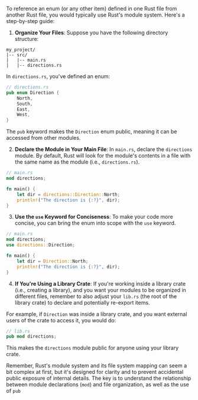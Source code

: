To reference an enum (or any other item) defined in one Rust file from another Rust file, you would typically use Rust's module system. Here's a step-by-step guide:

1. **Organize Your Files**:
Suppose you have the following directory structure:
```
my_project/
|-- src/
|   |-- main.rs
|   |-- directions.rs
```

In `directions.rs`, you've defined an enum:
```rust
// directions.rs
pub enum Direction {
    North,
    South,
    East,
    West,
}
```

The `pub` keyword makes the `Direction` enum public, meaning it can be accessed from other modules.

2. **Declare the Module in Your Main File**:
In `main.rs`, declare the `directions` module. By default, Rust will look for the module's contents in a file with the same name as the module (i.e., `directions.rs`).

```rust
// main.rs
mod directions;

fn main() {
    let dir = directions::Direction::North;
    println!("The direction is {:?}", dir);
}
```

3. **Use the `use` Keyword for Conciseness**:
To make your code more concise, you can bring the enum into scope with the `use` keyword.

```rust
// main.rs
mod directions;
use directions::Direction;

fn main() {
    let dir = Direction::North;
    println!("The direction is {:?}", dir);
}
```

4. **If You're Using a Library Crate**:
If you're working inside a library crate (i.e., creating a library), and you want your modules to be organized in different files, remember to also adjust your `lib.rs` (the root of the library crate) to declare and potentially re-export items.

For example, if `Direction` was inside a library crate, and you want external users of the crate to access it, you would do:

```rust
// lib.rs
pub mod directions;
```

This makes the `directions` module public for anyone using your library crate.

Remember, Rust's module system and its file system mapping can seem a bit complex at first, but it's designed for clarity and to prevent accidental public exposure of internal details. The key is to understand the relationship between module declarations (`mod`) and file organization, as well as the use of `pub`